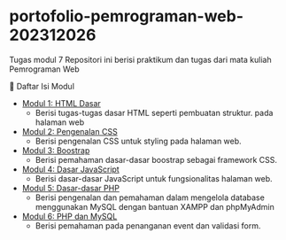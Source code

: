 # portofolio-pemrograman-web-202312026
Tugas modul 7 Repositori ini berisi praktikum dan tugas dari mata kuliah Pemrograman Web

📁 Daftar Isi Modul

- [Modul 1: HTML Dasar](./praktikum-modul1/)
    - Berisi tugas-tugas dasar HTML seperti pembuatan struktur.   pada halaman web
- [Modul 2: Pengenalan CSS](./praktikum-modul2/)
    - Berisi pengenalan CSS untuk styling pada halaman web.
- [Modul 3: Boostrap](./praktikum-modul3/)
    - Berisi pemahaman dasar-dasar boostrap sebagai framework CSS.
- [Modul 4: Dasar JavaScript](./praktikum-modul4/)
    - Berisi dasar-dasar JavaScript untuk fungsionalitas halaman web.
- [Modul 5: Dasar-dasar PHP](./praktikum-modul5/)
    - Berisi pengenalan dan pemahaman dalam mengelola database menggunakan MySQL dengan bantuan XAMPP dan phpMyAdmin
- [Modul 6: PHP dan MySQL](./praktikum-modul6/)
    - Berisi pemahaman pada penanganan event dan validasi form.

